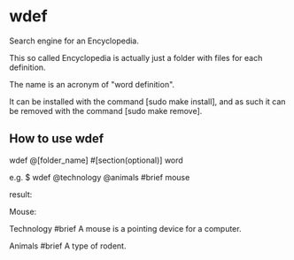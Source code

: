 # wdef

Search engine for an Encyclopedia.

This so called Encyclopedia is actually just a folder with files for each definition.

The name is an acronym of "word definition".

It can be installed with the command [sudo make install], and as such it can be removed with the command
[sudo make remove].

## How to use wdef

wdef @\[folder_name] #\[section(optional)] word

e.g.
\$ wdef @technology @animals #brief mouse

result:

Mouse:

Technology
\#brief
A mouse is a pointing device for a computer.

Animals
\#brief
A type of rodent.
